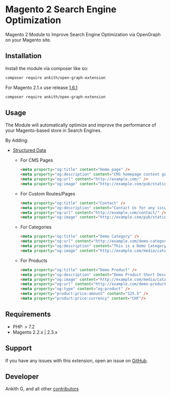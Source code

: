 # Magento 2 Search Engine Optimization

Magento 2 Module to Improve Search Engine Optimization via OpenGraph on your Magento site.


## Installation

Install the module via composer like so:

```sh
composer require ankith/open-graph-extension
```

For Magento 2.1.x use release [1.6.1](https://github.com/ankithg03/codilar-open-graph/releases/tag/1.6.1)

```sh
composer require ankith/open-graph-extension
```


## Usage

The Module will automatically optimize and improve the performance of your Magento-based store in Search Engines.

By Adding: 

- [Structured Data](http://ogp.me/)

    - For CMS Pages
        ```html
        <meta property="og:title" content="Home page" />
        <meta property="og:description" content="CMS homepage content goes here." />
        <meta property="og:url" content="http://example.com/" />
        <meta property="og:image" content="http://example.com/pub/static/logo.svg" />
        ```
        
    - For Custom Routes/Pages
        ```html
        <meta property="og:title" content="Contact" />
        <meta property="og:description" content="Contact Us for any issue you are facing" />
        <meta property="og:url" content="http://example.com/contact/" />
        <meta property="og:image" content="http://example.com/pub/static/logo.svg" />
        ```
        
    - For Categories
        ```html
        <meta property="og:title" content="Demo Category" />
        <meta property="og:url" content="http://example.com/demo-category.html" />
        <meta property="og:description" content="This is a Demo Category" />
        <meta property="og:image" content="http://example.com/media/catalog/category/demo.png" />
        ```
          
    - For Products
        ```html
        <meta property="og:title" content="Demo Product" />
        <meta property="og:description" content="Demo Product Short Description" />
        <meta property="og:image" content="http://example.com/media/catalog/product/cache/0f831c1845fc143d00d6d1ebc49f446a/o/p/demo.png" />
        <meta property="og:url" content="http://example.com/demo-product.html" />
        <meta property="og:type" content="og:product" />
        <meta property="product:price:amount" content="125.5" />
        <meta property="product:price:currency" content="CHF"/>
        ```
## Requirements

- PHP: > 7.2
- Magento 2.2.x | 2.3.x

Support
-------
If you have any issues with this extension, open an issue on [GitHub](https://github.com/ankithg03/codilar-open-graph/issues).

Developer
---------
Ankith G, and all other [contributors](https://github.com/ankithg03/codilar-open-graph/contributors)
